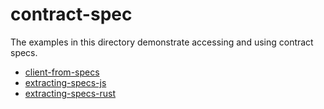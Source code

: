 # contract-spec

The examples in this directory demonstrate accessing and using contract specs.

- [client-from-specs](client-from-specs)
- [extracting-specs-js](extracting-specs-js)
- [extracting-specs-rust](extracting-specs-rust)
